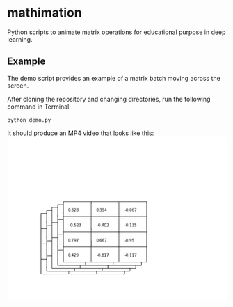 # mathimation

Python scripts to animate matrix operations for educational purpose in deep learning.

## Example

The demo script provides an example of a matrix batch moving across the screen.

After cloning the repository and changing directories, run the following command in Terminal:

```
python demo.py
```

It should produce an MP4 video that looks like this:
![](basic_animation.gif)
